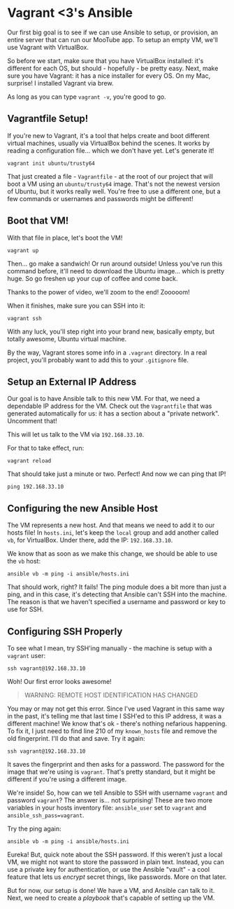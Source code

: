 # Vagrant <3's Ansible

Our first big goal is to see if we can use Ansible to setup, or provision, an entire
server that can run our MooTube app. To setup an empty VM, we'll use Vagrant
with VirtualBox.

So before we start, make sure that you have VirtualBox installed: it's different
for each OS, but should - hopefully - be pretty easy. Next, make sure you have Vagrant:
it has a nice installer for every OS. On my Mac, surprise! I installed Vagrant via
brew.

As long as you can type `vagrant -v`, you're good to go.

## Vagrantfile Setup!

If you're new to Vagrant, it's a tool that helps create and boot different virtual
machines, usually via VirtualBox behind the scenes. It works by reading a configuration
file... which we don't have yet. Let's generate it!

```terminal
vagrant init ubuntu/trusty64
```

That just created a file - `Vagrantfile` - at the root of our project that will boot
a VM using an `ubuntu/trusty64` image. That's not the newest version of Ubuntu, but
it works really well. You're free to use a different one, but a few commands or usernames
and passwords might be different! 

## Boot that VM!

With that file in place, let's boot the VM!

```terminal
vagrant up
```

Then... go make a sandwich! Or run around outside! Unless you've run this command
before, it'll need to download the Ubuntu image... which is pretty huge. So go freshen
up your cup of coffee and come back.

Thanks to the power of video, we'll zoom to the end! Zooooom!

When it finishes, make sure you can SSH into it:

```terminal
vagrant ssh
```

With any luck, you'll step right into your brand new, basically empty, but totally
awesome, Ubuntu virtual machine.

By the way, Vagrant stores some info in a `.vagrant` directory. In a real project,
you'll probably want to add this to your `.gitignore` file.

## Setup an External IP Address

Our goal is to have Ansible talk to this new VM. For that, we need a dependable IP
address for the VM. Check out the `Vagrantfile` that was generated automatically
for us: it has a section about a "private network". Uncomment that!

This will let us talk to the VM via `192.168.33.10`.

For that to take effect, run:

```terminal
vagrant reload
```

That should take just a minute or two. Perfect! And now we can ping that IP!

```terminal
ping 192.168.33.10
```

## Configuring the new Ansible Host

The VM represents a new host. And that means we need to add it to our hosts file!
In `hosts.ini`, let's keep the `local` group and add another called `vb`, for VirtualBox.
Under there, add the IP: `192.168.33.10`.

We know that as soon as we make this change, we should be able to use the `vb` host:

```terminal
ansible vb -m ping -i ansible/hosts.ini
```

That should work, right? It fails! The ping module does a bit more than just a ping,
and in this case, it's detecting that Ansible can't SSH into the machine. The reason
is that we haven't specified a username and password or key to use for SSH.

## Configuring SSH Properly

To see what I mean, try SSH'ing manually - the machine is setup with a `vagrant` user:

```terminal
ssh vagrant@192.168.33.10
```

Woh! Our first error looks awesome!

> WARNING: REMOTE HOST IDENTIFICATION HAS CHANGED

You may or may not get this error. Since I've used Vagrant in this same way in the
past, it's telling me that last time I SSH'ed to this IP address, it was a different
machine! We know that's ok - there's nothing nefarious happening. To fix it, I just
need to find line 210 of my `known_hosts` file and remove the old fingerprint.
I'll do that and save. Try it again:

```terminal
ssh vagrant@192.168.33.10
```

It saves the fingerprint and then asks for a password. The password for the image
that we're using is `vagrant`. That's pretty standard, but it might be different
if you're using a different image.

We're inside! So, how can we tell Ansible to SSH with username `vagrant` and password
`vagrant`? The answer is... not surprising! These are two more variables in your
hosts inventory file: `ansible_user` set to `vagrant` and `ansible_ssh_pass=vagrant`.

Try the ping again:

```terminal
ansible vb -m ping -i ansible/hosts.ini
```

Eureka! But, quick note about the SSH password. If this weren't just a local VM,
we might not want to store the password in plain text. Instead, you can use a private
key for authentication, or use the Ansible "vault" - a cool feature that lets us
*encrypt* secret things, like passwords. More on that later.

But for now, our setup is done! We have a VM, and Ansible can talk to it. Next, we
need to create a *playbook* that's capable of setting up the VM.
